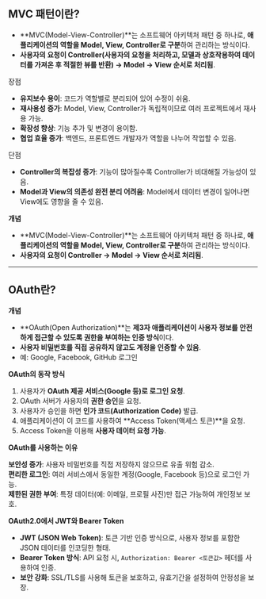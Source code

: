 ## MVC 패턴이란?

- **MVC(Model-View-Controller)**는 소프트웨어 아키텍처 패턴 중 하나로, **애플리케이션의 역할을 Model, View, Controller로 구분**하여 관리하는 방식이다.
- **사용자의 요청이 Controller(사용자의 요청을 처리하고, 모델과 상호작용하여 데이터를 가져온 후 적절한 뷰를 반환) → Model → View 순서로 처리됨**.

장점

- **유지보수 용이**: 코드가 역할별로 분리되어 있어 수정이 쉬움.
- **재사용성 증가**: Model, View, Controller가 독립적이므로 여러 프로젝트에서 재사용 가능.
- **확장성 향상**: 기능 추가 및 변경이 용이함.
- **협업 효율 증가**: 백엔드, 프론트엔드 개발자가 역할을 나누어 작업할 수 있음.

단점

- **Controller의 복잡성 증가**: 기능이 많아질수록 Controller가 비대해질 가능성이 있음.
- **Model과 View의 의존성 완전 분리 어려움**: Model에서 데이터 변경이 일어나면 View에도 영향을 줄 수 있음.

**개념**

- **MVC(Model-View-Controller)**는 소프트웨어 아키텍처 패턴 중 하나로, **애플리케이션의 역할을 Model, View, Controller로 구분**하여 관리하는 방식이다.
- **사용자의 요청이 Controller → Model → View 순서로 처리됨**.

---

## **OAuth란?**

**개념**

- **OAuth(Open Authorization)**는 **제3자 애플리케이션이 사용자 정보를 안전하게 접근할 수 있도록 권한을 부여하는 인증 방식**이다.
- **사용자 비밀번호를 직접 공유하지 않고도 계정을 인증할 수 있음**.
- 예: Google, Facebook, GitHub 로그인

**OAuth의 동작 방식**

1. 사용자가 **OAuth 제공 서비스(Google 등)로 로그인 요청**.
2. OAuth 서버가 사용자의 **권한 승인**을 요청.
3. 사용자가 승인을 하면 **인가 코드(Authorization Code)** 발급.
4. 애플리케이션이 이 코드를 사용하여 **Access Token(액세스 토큰)**을 요청.
5. Access Token을 이용해 **사용자 데이터 요청 가능**.

**OAuth를 사용하는 이유**

**보안성 증가**: 사용자 비밀번호를 직접 저장하지 않으므로 유출 위험 감소.  
**편리한 로그인**: 여러 서비스에서 동일한 계정(Google, Facebook 등)으로 로그인 가능.  
**제한된 권한 부여**: 특정 데이터(예: 이메일, 프로필 사진)만 접근 가능하여 개인정보 보호.

**OAuth2.0에서 JWT와 Bearer Token**

- **JWT (JSON Web Token)**: 토큰 기반 인증 방식으로, 사용자 정보를 포함한 JSON 데이터를 인코딩한 형태.
- **Bearer Token 방식**: API 요청 시, `Authorization: Bearer <토큰값>` 헤더를 사용하여 인증.
- **보안 강화**: SSL/TLS를 사용해 토큰을 보호하고, 유효기간을 설정하여 안정성을 보장.
